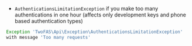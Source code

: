 * `AuthenticationsLimitationException` if you make too many authentications in one hour (affects only development keys and phone based authentication types)

```php
Exception 'TwoFAS\Api\Exception\AuthenticationsLimitationException'
with message 'Too many requests'
```
